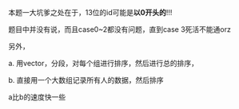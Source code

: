 本题一大坑爹之处在于，13位的id可能是**以0开头的**!!!

题目中并没有说，而且case0~2都没有问题，直到case 3死活不能通orz

另外，

a. 用vector，分段，对每个组进行排序，然后进行总的排序，

b. 直接用一个大数组记录所有人的数据，然后排序

a比b的速度快一些